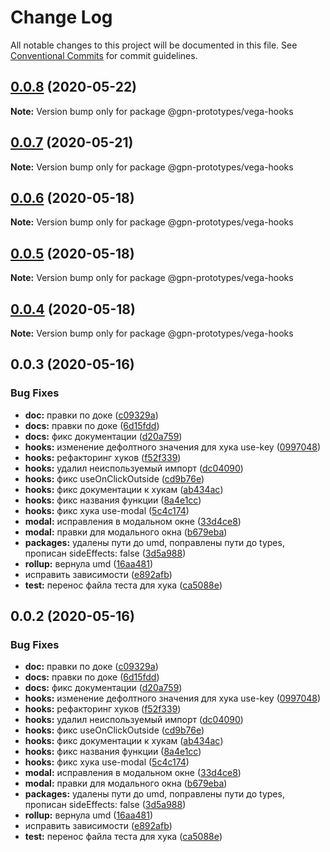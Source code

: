 # Change Log

All notable changes to this project will be documented in this file.
See [Conventional Commits](https://conventionalcommits.org) for commit guidelines.

## [0.0.8](https://github.com/gpn-prototypes/vega-ui/compare/@gpn-prototypes/vega-hooks@0.0.7...@gpn-prototypes/vega-hooks@0.0.8) (2020-05-22)

**Note:** Version bump only for package @gpn-prototypes/vega-hooks





## [0.0.7](https://github.com/gpn-prototypes/vega-ui/compare/@gpn-prototypes/vega-hooks@0.0.6...@gpn-prototypes/vega-hooks@0.0.7) (2020-05-21)

**Note:** Version bump only for package @gpn-prototypes/vega-hooks





## [0.0.6](https://github.com/gpn-prototypes/vega-ui/compare/@gpn-prototypes/vega-hooks@0.0.5...@gpn-prototypes/vega-hooks@0.0.6) (2020-05-18)

**Note:** Version bump only for package @gpn-prototypes/vega-hooks





## [0.0.5](https://github.com/gpn-prototypes/vega-ui/compare/@gpn-prototypes/vega-hooks@0.0.4...@gpn-prototypes/vega-hooks@0.0.5) (2020-05-18)

**Note:** Version bump only for package @gpn-prototypes/vega-hooks





## [0.0.4](https://github.com/gpn-prototypes/vega-ui/compare/@gpn-prototypes/vega-hooks@0.0.3...@gpn-prototypes/vega-hooks@0.0.4) (2020-05-18)

**Note:** Version bump only for package @gpn-prototypes/vega-hooks





## 0.0.3 (2020-05-16)


### Bug Fixes

* **doc:** правки по доке ([c09329a](https://github.com/gpn-prototypes/vega-ui/commit/c09329a936746b745afcab6af104eda88193e42c))
* **docs:** правки по доке ([6d15fdd](https://github.com/gpn-prototypes/vega-ui/commit/6d15fddfde38c8d72f571ef282d4e761df837308))
* **docs:** фикс документации ([d20a759](https://github.com/gpn-prototypes/vega-ui/commit/d20a759e5d2a42a1e9b30730315463716cdfd1cb))
* **hooks:** изменение дефолтного значения для хука use-key ([0997048](https://github.com/gpn-prototypes/vega-ui/commit/09970484c876210851b026cdca8699ea53948840))
* **hooks:** рефакторинг хуков ([f52f339](https://github.com/gpn-prototypes/vega-ui/commit/f52f3395603ffbbd1d7a0b828cd3f5707b1d6ba5))
* **hooks:** удалил неиспользуемый импорт ([dc04090](https://github.com/gpn-prototypes/vega-ui/commit/dc0409083d8550a088a2961cad5123f7b5e75008))
* **hooks:** фикс useOnClickOutside ([cd9b76e](https://github.com/gpn-prototypes/vega-ui/commit/cd9b76ed9eb9459c63ebe67c0a3e8c72aab71eff))
* **hooks:** фикс документации к хукам ([ab434ac](https://github.com/gpn-prototypes/vega-ui/commit/ab434ac6d24a4cbbf3a05ad2be7f590a61e88e6c))
* **hooks:** фикс названия функции ([8a4e1cc](https://github.com/gpn-prototypes/vega-ui/commit/8a4e1cca87641c577448c5bc7544662ca04ea789))
* **hooks:** фикс хука use-modal ([5c4c174](https://github.com/gpn-prototypes/vega-ui/commit/5c4c1741ff861919a94b52334678d78734433871))
* **modal:** исправления в модальном окне ([33d4ce8](https://github.com/gpn-prototypes/vega-ui/commit/33d4ce8072869a824f29a2b6b0e60357bdeb7833))
* **modal:** правки для модального окна ([b679eba](https://github.com/gpn-prototypes/vega-ui/commit/b679eba7e70f57c988816e7af562e483ff999dee))
* **packages:** удалены пути до umd, поправлены пути до types, прописан sideEffects: false ([3d5a988](https://github.com/gpn-prototypes/vega-ui/commit/3d5a98871aece5d6c79be112e2e60ecd0529694e))
* **rollup:** вернула umd ([16aa481](https://github.com/gpn-prototypes/vega-ui/commit/16aa48132ca6c3934b3b12aa079f8645a0efc89b))
* исправить зависимости ([e892afb](https://github.com/gpn-prototypes/vega-ui/commit/e892afb5368b7ed2c6bdd4c77e08917e033f75ed))
* **test:** перенос файла теста для хука ([ca5088e](https://github.com/gpn-prototypes/vega-ui/commit/ca5088e392e048404ba3df0402935a11a53a0c81))





## 0.0.2 (2020-05-16)

### Bug Fixes

- **doc:** правки по доке ([c09329a](https://github.com/gpn-prototypes/vega-ui/commit/c09329a936746b745afcab6af104eda88193e42c))
- **docs:** правки по доке ([6d15fdd](https://github.com/gpn-prototypes/vega-ui/commit/6d15fddfde38c8d72f571ef282d4e761df837308))
- **docs:** фикс документации ([d20a759](https://github.com/gpn-prototypes/vega-ui/commit/d20a759e5d2a42a1e9b30730315463716cdfd1cb))
- **hooks:** изменение дефолтного значения для хука use-key ([0997048](https://github.com/gpn-prototypes/vega-ui/commit/09970484c876210851b026cdca8699ea53948840))
- **hooks:** рефакторинг хуков ([f52f339](https://github.com/gpn-prototypes/vega-ui/commit/f52f3395603ffbbd1d7a0b828cd3f5707b1d6ba5))
- **hooks:** удалил неиспользуемый импорт ([dc04090](https://github.com/gpn-prototypes/vega-ui/commit/dc0409083d8550a088a2961cad5123f7b5e75008))
- **hooks:** фикс useOnClickOutside ([cd9b76e](https://github.com/gpn-prototypes/vega-ui/commit/cd9b76ed9eb9459c63ebe67c0a3e8c72aab71eff))
- **hooks:** фикс документации к хукам ([ab434ac](https://github.com/gpn-prototypes/vega-ui/commit/ab434ac6d24a4cbbf3a05ad2be7f590a61e88e6c))
- **hooks:** фикс названия функции ([8a4e1cc](https://github.com/gpn-prototypes/vega-ui/commit/8a4e1cca87641c577448c5bc7544662ca04ea789))
- **hooks:** фикс хука use-modal ([5c4c174](https://github.com/gpn-prototypes/vega-ui/commit/5c4c1741ff861919a94b52334678d78734433871))
- **modal:** исправления в модальном окне ([33d4ce8](https://github.com/gpn-prototypes/vega-ui/commit/33d4ce8072869a824f29a2b6b0e60357bdeb7833))
- **modal:** правки для модального окна ([b679eba](https://github.com/gpn-prototypes/vega-ui/commit/b679eba7e70f57c988816e7af562e483ff999dee))
- **packages:** удалены пути до umd, поправлены пути до types, прописан sideEffects: false ([3d5a988](https://github.com/gpn-prototypes/vega-ui/commit/3d5a98871aece5d6c79be112e2e60ecd0529694e))
- **rollup:** вернула umd ([16aa481](https://github.com/gpn-prototypes/vega-ui/commit/16aa48132ca6c3934b3b12aa079f8645a0efc89b))
- исправить зависимости ([e892afb](https://github.com/gpn-prototypes/vega-ui/commit/e892afb5368b7ed2c6bdd4c77e08917e033f75ed))
- **test:** перенос файла теста для хука ([ca5088e](https://github.com/gpn-prototypes/vega-ui/commit/ca5088e392e048404ba3df0402935a11a53a0c81))
